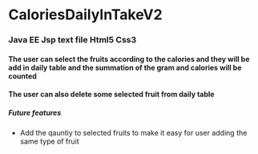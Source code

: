 # CaloriesDailyInTakeV2
### Java EE Jsp text file Html5 Css3
#### The user can select the fruits according to the calories and they will be add in daily table and the summation of the gram and calories will be counted
#### The user can also delete some selected fruit from daily table
##### Future features
- Add the qauntiy to selected fruits to make it easy for user adding the same type of fruit
